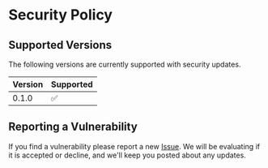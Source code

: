 # Security Policy

## Supported Versions

The following versions are currently supported with security updates.

| Version | Supported          |
| ------- | ------------------ |
| 0.1.0   | :white_check_mark: |

## Reporting a Vulnerability

If you find a vulnerability please report a new [Issue](https://github.com/celerik/vscode-scaffolder-ext/issues). We will be evaluating if it is accepted or decline, and we'll keep you posted about any updates.
